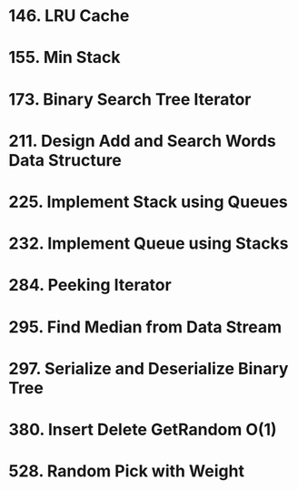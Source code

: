 # 146. LRU Cache

# 155. Min Stack

# 173. Binary Search Tree Iterator

# 211. Design Add and Search Words Data Structure

# 225. Implement Stack using Queues

# 232. Implement Queue using Stacks

# 284. Peeking Iterator

# 295. Find Median from Data Stream

# 297. Serialize and Deserialize Binary Tree

# 380. Insert Delete GetRandom O(1)

# 528. Random Pick with Weight
